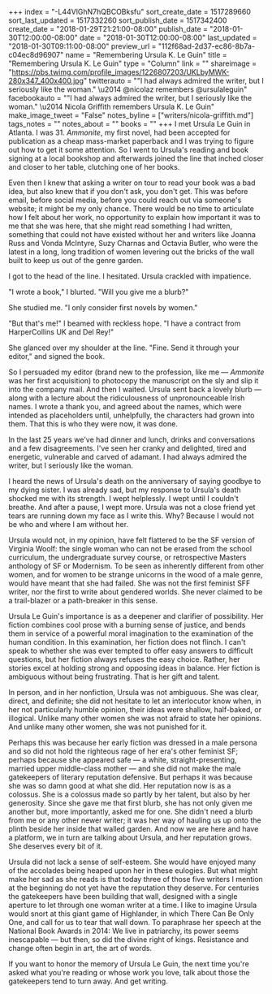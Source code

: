 +++
index = "-L44VlGhN7hQBCOBksfu"
sort_create_date = 1517289660
sort_last_updated = 1517332260
sort_publish_date = 1517342400
create_date = "2018-01-29T21:21:00-08:00"
publish_date = "2018-01-30T12:00:00-08:00"
date = "2018-01-30T12:00:00-08:00"
last_updated = "2018-01-30T09:11:00-08:00"
preview_url = "112f68ad-2d37-ec86-8b7a-c04ec8d96907"
name = "Remembering Ursula K. Le Guin"
title = "Remembering Ursula K. Le Guin"
type = "Column"
link = ""
shareimage = "https://pbs.twimg.com/profile_images/1226807203/UKLbyMWK-280x347_400x400.jpg"
twitterauto = "\"I had always admired the writer, but I seriously like the woman.\" \u2014 @nicolaz remembers @ursulaleguin"
facebookauto = "\"I had always admired the writer, but I seriously like the woman.\" \u2014 Nicola Griffith remembers Ursula K. Le Guin"
make_image_tweet = "False"
notes_byline = ["writers/nicola-griffith.md"]
tags_notes = ""
notes_about = ""
books = ""
+++
I met Ursula Le Guin in Atlanta. I was 31. _Ammonite_, my first novel, had been accepted for publication as a cheap mass-market paperback and I was trying to figure out how to get it some attention. So I went to Ursula's reading and book signing at a local bookshop and afterwards joined the line that inched closer and closer to her table, clutching one of her books. 

Even then I knew that asking a writer on tour to read your book was a bad idea, but also knew that if you don't ask, you don't get. This was before email, before social media, before you could reach out via someone's website; it might be my only chance. There would be no time to articulate how I felt about her work, no opportunity to explain how important it was to me that she was here, that she might read something I had written, something that could not have existed without her and writers like Joanna Russ and Vonda McIntyre, Suzy Charnas and Octavia Butler, who were the latest in a long, long tradition of women levering out the bricks of the wall built to keep us out of the genre garden. 
    
I got to the head of the line. I hesitated. Ursula crackled with impatience.

"I wrote a book," I blurted. "Will you give me a blurb?"

She studied me. "I only consider first novels by women." 

"But that's me!" I beamed with reckless hope. "I have a contract from HarperCollins UK and Del Rey!"

She glanced over my shoulder at the line. "Fine. Send it through your editor," and signed the book.

So I persuaded my editor (brand new to the profession, like me &mdash; _Ammonite_ was her first acquisition) to photocopy the manuscript on the sly and slip it into the company mail. And then I waited. Ursula sent back a lovely blurb &mdash; along with a lecture about the ridiculousness of unpronounceable Irish names. I wrote a thank you, and agreed about the names, which were intended as placeholders until, unhelpfully, the characters had grown into them. That this is who they were now, it was done.

In the last 25 years we've had dinner and lunch, drinks and conversations and a few disagreements. I've seen her cranky and delighted, tired and energetic, vulnerable and carved of adamant. I had always admired the writer, but I seriously like the woman.

<div class="break"></div>

I heard the news of Ursula's death on the anniversary of saying goodbye to my dying sister. I was already sad, but my response to Ursula's death shocked me with its strength. I wept helplessly. I wept until I couldn't breathe. And after a pause, I wept more. Ursula was not a close friend yet tears are running down my face as I write this. Why? Because I would not be who and where I am without her.

Ursula would not, in my opinion, have felt flattered to be the SF version of Virginia Woolf: the single woman who can not be erased from the school curriculum, the undergraduate survey course, or retrospective Masters anthology of SF or Modernism. To be seen as inherently different from other women, and for women to be strange unicorns in the wood of a male genre, would have meant that she had failed. She was not the first feminist SFF writer, nor the first to write about gendered worlds. She never claimed to be a trail-blazer or a path-breaker in this sense.

Ursula Le Guin's importance is as a deepener and clarifier of possibility. Her fiction combines cool prose with a burning sense of justice, and bends them in service of a powerful moral imagination to the examination of the human condition. In this examination, her fiction does not flinch. I can't speak to whether she was ever tempted to offer easy answers to difficult questions, but her fiction always refuses the easy choice. Rather, her stories excel at holding strong and opposing ideas in balance. Her fiction is ambiguous without being frustrating. That is her gift and talent.

<div class="break"></div>

In person, and in her nonfiction, Ursula was not ambiguous. She was clear, direct, and definite; she did not hesitate to let an interlocutor know when, in her not particularly humble opinion, their ideas were shallow, half-baked, or illogical. Unlike many other women she was not afraid to state her opinions. And unlike many other women, she was not punished for it.

Perhaps this was because her early fiction was dressed in a male persona and so did not hold the righteous rage of her era's other feminist SF; perhaps because she appeared safe &mdash; a white, straight-presenting, married upper middle-class mother &mdash; and she did not make the male gatekeepers of literary reputation defensive. But perhaps it was because she was so damn good at what she did. Her reputation now is as a colossus. She is a colossus made so partly by her talent, but also by her generosity. Since she gave me that first blurb, she has not only given me another but, more importantly, asked me for one. She didn't need a blurb from me or any other newer writer; it was her way of hauling us up onto the plinth beside her inside that walled garden. And now we are here and have a platform, we in turn are talking about Ursula, and her reputation grows. She deserves every bit of it. 

Ursula did not lack a sense of self-esteem. She would have enjoyed many of the accolades being heaped upon her in these eulogies. But what might make her sad as she reads is that today three of those five writers I mention at the beginning do not yet have the reputation they deserve. For centuries the gatekeepers have been building that wall, designed with a single aperture to let through one woman writer at a time. I like to imagine Ursula would snort at this giant game of Highlander, in which There Can Be Only One, and call for us to tear that wall down. To paraphrase her speech at the National Book Awards in 2014: We live in patriarchy, its power seems inescapable &mdash; but then, so did the divine right of kings. Resistance and change often begin in art, the art of words.

If you want to honor the memory of Ursula Le Guin, the next time you're asked what you're reading or whose work you love, talk about those the gatekeepers tend to turn away. And get writing.